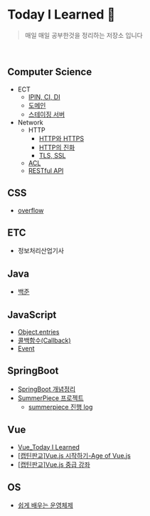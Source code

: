 

# Today I Learned :seedling:

> 매일 매일 공부한것을 정리하는 저장소 입니다

<br>

Computer Science
---
- ECT
	- [IPIN, CI, DI](https://github.com/alswj792000/TIL/blob/main/Computer%20Science/ECT/IPIN%2C%20CI%2C%20DI.md "IPIN, CI, DI.md")
	- [도메인](https://github.com/alswj792000/TIL/blob/main/Computer%20Science/ECT/%EB%8F%84%EB%A9%94%EC%9D%B8.md "도메인.md")
	- [스테이징 서버](https://github.com/alswj792000/TIL/blob/main/Computer%20Science/ECT/%EC%8A%A4%ED%85%8C%EC%9D%B4%EC%A7%95%20%EC%84%9C%EB%B2%84.md "스테이징 서버.md")
- Network
	- HTTP
		- [HTTP와 HTTPS](https://github.com/alswj792000/TIL/blob/main/Computer%20Science/Network/HTTP/HTTP%EC%99%80%20HTTPS.md "HTTP와 HTTPS.md")
		- [HTTP의 진화](https://github.com/alswj792000/TIL/blob/main/Computer%20Science/Network/HTTP/HTTP%EC%9D%98%20%EC%A7%84%ED%99%94.md "HTTP의 진화.md")
		- [TLS, SSL](https://github.com/alswj792000/TIL/blob/main/Computer%20Science/Network/HTTP/TLS%2C%20SSL.md "TLS, SSL.md")
	- [ACL](https://github.com/alswj792000/TIL/blob/main/Computer%20Science/Network/ACL.md "ACL.md")
	- [RESTful API](https://github.com/alswj792000/TIL/blob/main/Computer%20Science/Network/RESTful%20API.md "RESTful API.md")

CSS
---
- [overflow](https://github.com/alswj792000/TIL/blob/main/CSS/overflow.md "overflow.md")

ETC
---
- 정보처리산업기사

Java
---
- [백준](https://github.com/alswj792000/TIL/tree/main/JAVA/%EB%B0%B1%EC%A4%80 "백준")

JavaScript
---
- [Object.entries](https://github.com/alswj792000/TIL/blob/main/JavaScript/Object.entries.md "Object.entries.md")
- [콜백함수(Callback)](https://github.com/alswj792000/TIL/blob/main/JavaScript/%EC%BD%9C%EB%B0%B1%ED%95%A8%EC%88%98(Callback).md "콜백함수(Callback).md")
- [Event](https://github.com/alswj792000/TIL/blob/main/JavaScript/Event.md "Event.md")

SpringBoot
---
- [SpringBoot 개념정리](https://github.com/alswj792000/TIL/tree/main/SpringBoot/SpringBoot%20%EA%B0%9C%EB%85%90%EC%A0%95%EB%A6%AC "SpringBoot 개념정리")
- [SummerPiece 프로젝트](https://github.com/summer-root/summerpiece)
	- [summerpiece 진행 log](https://github.com/alswj792000/TIL/tree/main/SpringBoot/summerpiece%20log "summerpiece log")

Vue
---
- [Vue_Today I Learned](https://github.com/alswj792000/TIL/tree/main/Vue/Vue_Today%20I%20Learned "Vue_Today I Learned")
- [[캡틴판교]Vue.js 시작하기-Age of Vue.js](https://github.com/alswj792000/TIL/tree/main/Vue/%5B%EC%BA%A1%ED%8B%B4%ED%8C%90%EA%B5%90%5DVue.js%20%EC%8B%9C%EC%9E%91%ED%95%98%EA%B8%B0-Age%20of%20Vue.js "[캡틴판교]Vue.js 시작하기-Age of Vue.js")
- [[캡틴판교]Vue.js 중급 강좌](https://github.com/alswj792000/TIL/tree/main/Vue/%5B%EC%BA%A1%ED%8B%B4%ED%8C%90%EA%B5%90%5DVue.js%20%EC%A4%91%EA%B8%89%20%EA%B0%95%EC%A2%8C "[캡틴판교]Vue.js 중급 강좌")

OS
---
- [쉽게 배우는 운영체제](https://github.com/summer-root/OS-study/tree/main/KMJ)

